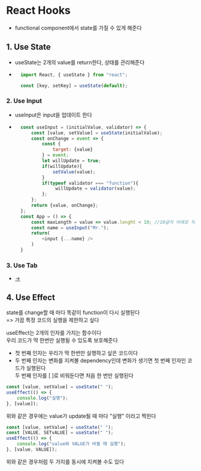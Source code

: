 # React Hooks

+ functional component에서 state를 가질 수 있게 해준다

## 1. Use State
+ useState는 2개의 value를 return한다, 상태를 관리해준다
+ ``` js
    import React, { useState } from "react";

    const [key, setKey] = useState(default);
    ```

### 2. Use Input
+ useInput은 input을 업데이트 한다
+ ``` js
    const useInput = (initialValue, validator) => {
        const [value, setValue] = useState(initialValue);
        const onChange = event => {
            const {
                target: {value}
            } = event;
            let willUpdate = true;
            if(willUpdate){
                setValue(value);
            }
            if(typeof validator === "function"){
                 willUpdate = validator(value);
            };
        };
        return {value, onChange};
    };
    const App = () => {
        const maxLength = value => value.lenght < 10; //10글자 아래로 적용된다
        const name = useInput("Mr.");
        return(
            <input {...name} />
        )
    }
    ```

### 3. Use Tab
+ [->](https://github.com/Lee-Seungje/React-Hooks/blob/main/useState/useTab.js)

## 4. Use Effect

state를 change할 때 마다 똑같이 function이 다시 실행된다\
=> 가끔 특정 코드의 실행을 제한하고 싶다

useEffect는 2개의 인자를 가지는 함수이다  
우리 코드가 딱 한번만 실행될 수 있도록 보호해준다
+ 첫 번째 인자는 우리가 딱 한번만 실행하고 싶은 코드이다  
+ 두 번째 인자는 변화를 지켜볼 dependency인데 변화가 생기면 첫 번째 인자인 코드가 실행된다  
두 번째 인자를 [ ]로 비워둔다면 처음 한 번만 실행된다
```js
const [value, setValue] = useState(" ");
useEffect(() => {
    console.log("실행");
}, [value]);
```
위와 같은 경우에는 value가 update될 때 마다 "실행" 이라고 찍힌다

```js
const [value, setValue] = useState(" ");
const [VALUE, SETvALUE] = useState(" ");
useEffect(() => {
    console.log("value와 VALUE가 바뀔 때 실행");
}, [value, VALUE]);
```
위와 같은 경우처럼 두 가지를 동시에 지켜볼 수도 있다